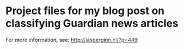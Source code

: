 # Project files for my blog post on classifying Guardian news articles

For more information, see: http://jasperginn.nl/?p=449